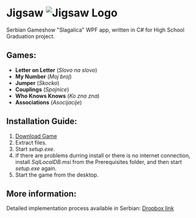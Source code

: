 # Jigsaw ![Jigsaw Logo](https://i.imgur.com/8KkHejH.png)

Serbian Gameshow "Slagalica" WPF app, written in C# for High School Graduation project.

## Games:

* __Letter on Letter__ (*Slovo na slovo*)
* __My Number__ (*Moj broj*)
* __Jumper__ (*Skocko*)
* __Couplings__ (*Spojnice*)
* __Who Knows Knows__ (*Ko zna zna*)
* __Associations__ (*Asocijacije*)

## Installation Guide:

1. [Download Game](https://www.dropbox.com/s/qqy71t3oe8awk61/Jigsaw.zip?dl=0)
2. Extract files.
3. Start *setup.exe*.
4. If there are problems durring install or there is no internet connection, install *SqlLocalDB.msi* from the Prerequisites folder, and then start *setup.exe* again.
5. Start the game from the desktop.

## More information:

Detailed implementation process available in Serbian: [Dropbox link](https://www.dropbox.com/s/9etpsbrv7xp3jez/Slagalica.pdf?dl=0)


